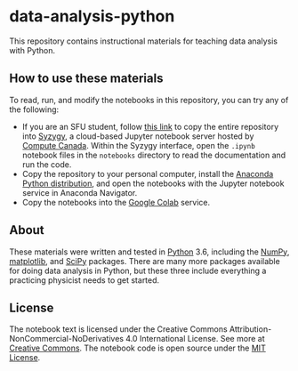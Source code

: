 # data-analysis-python

This repository contains instructional materials for teaching data analysis with Python.

## How to use these materials
To read, run, and modify the notebooks in this repository, you can try any of the following:
* If you are an SFU student, follow [this link](
https://sfu.syzygy.ca/jupyter/hub/user-redirect/git-pull?repo=https://gitlab.rcg.sfu.ca/jsdodge/data-analysis-python.git&branch=master
) to copy the entire repository into [Syzygy](https://sfu.syzygy.ca/), a cloud-based Jupyter notebook server hosted by [Compute Canada](https://www.computecanada.ca/). Within the Syzygy interface, open the `.ipynb` notebook files in the `notebooks` directory to read the documentation and run the code.
* Copy the repository to your personal computer, install the [Anaconda Python distribution](https://www.anaconda.com/download), and open the notebooks with the Jupyter notebook service in Anaconda Navigator.
* Copy the notebooks into the [Google Colab](https://colab.research.google.com) service.

## About
These materials were written and tested in [Python](https://docs.python.org/3/tutorial/index.html) 3.6, including the [NumPy](https://docs.scipy.org/doc/numpy-1.15.0/user/index.html), [matplotlib](https://matplotlib.org/users/index.html), and [SciPy](https://docs.scipy.org/doc/scipy/reference/tutorial/index.html) packages. There are many more packages available for doing data analysis in Python, but these three include everything a practicing physicist needs to get started.

## License
The notebook text is licensed under the Creative Commons Attribution-NonCommercial-NoDerivatives 4.0 International License. See more at [Creative Commons](http://creativecommons.org/licenses/by-nc-nd/4.0/). The notebook code is open source under the [MIT License](https://opensource.org/licenses/MIT).